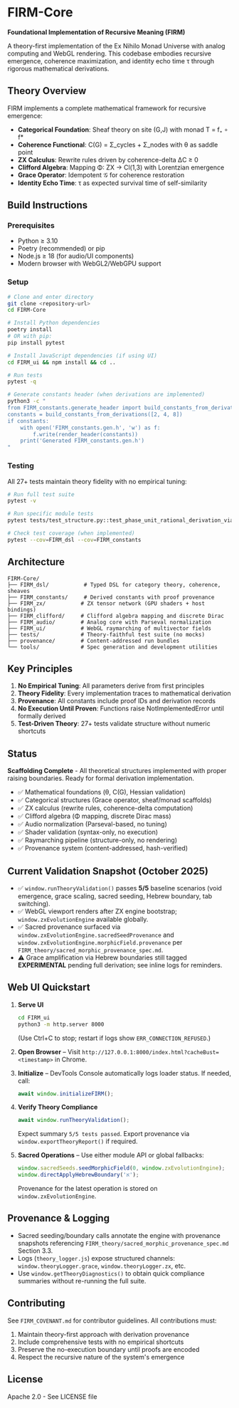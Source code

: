 # FIRM-Core

**Foundational Implementation of Recursive Meaning (FIRM)**

A theory-first implementation of the Ex Nihilo Monad Universe with analog computing and WebGL rendering. This codebase embodies recursive emergence, coherence maximization, and identity echo time τ through rigorous mathematical derivations.

## Theory Overview

FIRM implements a complete mathematical framework for recursive emergence:

- **Categorical Foundation**: Sheaf theory on site (G,J) with monad T = f₊ ∘ f* 
- **Coherence Functional**: C(G) = Σ_cycles + Σ_nodes with θ as saddle point
- **ZX Calculus**: Rewrite rules driven by coherence-delta ΔC ≥ 0
- **Clifford Algebra**: Mapping Φ: ZX → Cl(1,3) with Lorentzian emergence  
- **Grace Operator**: Idempotent 𝒢 for coherence restoration
- **Identity Echo Time**: τ as expected survival time of self-similarity

## Build Instructions

### Prerequisites

- Python ≥ 3.10
- Poetry (recommended) or pip
- Node.js ≥ 18 (for audio/UI components)
- Modern browser with WebGL2/WebGPU support

### Setup

```bash
# Clone and enter directory
git clone <repository-url>
cd FIRM-Core

# Install Python dependencies
poetry install
# OR with pip:
pip install pytest

# Install JavaScript dependencies (if using UI)
cd FIRM_ui && npm install && cd ..

# Run tests
pytest -q

# Generate constants header (when derivations are implemented)
python3 -c "
from FIRM_constants.generate_header import build_constants_from_derivations, render_header
constants = build_constants_from_derivations([2, 4, 8])
if constants:
    with open('FIRM_constants.gen.h', 'w') as f:
        f.write(render_header(constants))
    print('Generated FIRM_constants.gen.h')
"
```

### Testing

All 27+ tests maintain theory fidelity with no empirical tuning:

```bash
# Run full test suite
pytest -v

# Run specific module tests
pytest tests/test_structure.py::test_phase_unit_rational_derivation_via_lcm -v

# Check test coverage (when implemented)
pytest --cov=FIRM_dsl --cov=FIRM_constants
```

## Architecture

```
FIRM-Core/
├── FIRM_dsl/           # Typed DSL for category theory, coherence, sheaves
├── FIRM_constants/     # Derived constants with proof provenance  
├── FIRM_zx/           # ZX tensor network (GPU shaders + host bindings)
├── FIRM_clifford/     # Clifford algebra mapping and discrete Dirac
├── FIRM_audio/        # Analog core with Parseval normalization
├── FIRM_ui/           # WebGL raymarching of multivector fields
├── tests/             # Theory-faithful test suite (no mocks)
├── provenance/        # Content-addressed run bundles
└── tools/             # Spec generation and development utilities
```

## Key Principles

1. **No Empirical Tuning**: All parameters derive from first principles
2. **Theory Fidelity**: Every implementation traces to mathematical derivation  
3. **Provenance**: All constants include proof IDs and derivation records
4. **No Execution Until Proven**: Functions raise NotImplementedError until formally derived
5. **Test-Driven Theory**: 27+ tests validate structure without numeric shortcuts

## Status

**Scaffolding Complete** - All theoretical structures implemented with proper raising boundaries. Ready for formal derivation implementation.

- ✅ Mathematical foundations (θ, C(G), Hessian validation)
- ✅ Categorical structures (Grace operator, sheaf/monad scaffolds)  
- ✅ ZX calculus (rewrite rules, coherence-delta computation)
- ✅ Clifford algebra (Φ mapping, discrete Dirac mass)
- ✅ Audio normalization (Parseval-based, no tuning)
- ✅ Shader validation (syntax-only, no execution)
- ✅ Raymarching pipeline (structure-only, no rendering)
- ✅ Provenance system (content-addressed, hash-verified)

## Current Validation Snapshot (October 2025)

- ✅ `window.runTheoryValidation()` passes **5/5** baseline scenarios (void emergence, grace scaling, sacred seeding, Hebrew boundary, tab switching).
- ✅ WebGL viewport renders after ZX engine bootstrap; `window.zxEvolutionEngine` available globally.
- ✅ Sacred provenance surfaced via `window.zxEvolutionEngine.sacredSeedProvenance` and `window.zxEvolutionEngine.morphicField.provenance` per `FIRM_theory/sacred_morphic_provenance_spec.md`.
- ⚠️ Grace amplification via Hebrew boundaries still tagged **EXPERIMENTAL** pending full derivation; see inline logs for reminders.

## Web UI Quickstart

1. **Serve UI**
   ```bash
   cd FIRM_ui
   python3 -m http.server 8000
   ```
   (Use Ctrl+C to stop; restart if logs show `ERR_CONNECTION_REFUSED`.)

2. **Open Browser** – Visit `http://127.0.0.1:8000/index.html?cacheBust=<timestamp>` in Chrome.

3. **Initialize** – DevTools Console automatically logs loader status. If needed, call:
   ```js
   await window.initializeFIRM();
   ```

4. **Verify Theory Compliance**
   ```js
   await window.runTheoryValidation();
   ```
   Expect summary `5/5 tests passed`. Export provenance via `window.exportTheoryReport()` if required.

5. **Sacred Operations** – Use either module API or global fallbacks:
   ```js
   window.sacredSeeds.seedMorphicField(0, window.zxEvolutionEngine);
   window.directApplyHebrewBoundary('א');
   ```
   Provenance for the latest operation is stored on `window.zxEvolutionEngine`.

## Provenance & Logging

- Sacred seeding/boundary calls annotate the engine with provenance snapshots referencing `FIRM_theory/sacred_morphic_provenance_spec.md` Section 3.3.
- Logs (`theory_logger.js`) expose structured channels: `window.theoryLogger.grace`, `window.theoryLogger.zx`, etc.
- Use `window.getTheoryDiagnostics()` to obtain quick compliance summaries without re-running the full suite.

## Contributing

See `FIRM_COVENANT.md` for contributor guidelines. All contributions must:

1. Maintain theory-first approach with derivation provenance
2. Include comprehensive tests with no empirical shortcuts  
3. Preserve the no-execution boundary until proofs are encoded
4. Respect the recursive nature of the system's emergence

## License

Apache 2.0 - See LICENSE file
